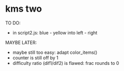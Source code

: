 # kms two

TO DO:
- in script2.js: blue - yellow into left - right

MAYBE LATER:
- maybe still too easy: adapt color_items()
- counter is still off by 1
- difficulty ratio (dif1/dif2) is flawed: frac rounds to 0